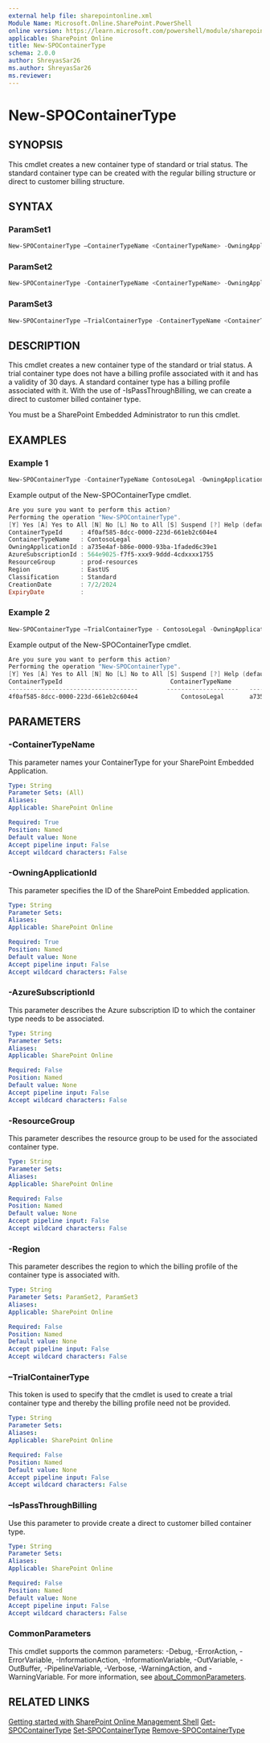 ```yaml
---
external help file: sharepointonline.xml
Module Name: Microsoft.Online.SharePoint.PowerShell
online version: https://learn.microsoft.com/powershell/module/sharepoint-online/new-spocontainertype
applicable: SharePoint Online
title: New-SPOContainerType
schema: 2.0.0
author: ShreyasSar26
ms.author: ShreyasSar26
ms.reviewer:
---
```


# New-SPOContainerType

## SYNOPSIS

This cmdlet creates a new container type of standard or trial status. The standard container type can be created with the regular billing structure or direct to customer billing structure.

## SYNTAX

### ParamSet1

```powershell
New-SPOContainerType –ContainerTypeName <ContainerTypeName> -OwningApplicationId <OwningApplicationId> -AzureSubscriptionId <AzureSubscriptionId> -ResourceGroup <ResourceGroup> -Region <Region>
```

### ParamSet2

```powershell
New-SPOContainerType -ContainerTypeName <ContainerTypeName> -OwningApplicationId <OwningApplicationId> '-IsPassThroughBilling'
```

### ParamSet3
```powershell
New-SPOContainerType –TrialContainerType -ContainerTypeName <ContainerTypeName> -OwningApplicationId <OwningApplicationId>
```

## DESCRIPTION

This cmdlet creates a new container type of the standard or trial status. A trial container type does not have a billing profile associated with it and has a validity of 30 days. A standard container type has a billing profile associated with it. With the use of -IsPassThroughBilling, we can create a direct to customer billed container type.

You must be a SharePoint Embedded Administrator to run this cmdlet.


## EXAMPLES

### Example 1

```powershell
New-SPOContainerType -ContainerTypeName ContosoLegal -OwningApplicationId a735e4af-b86e-0000-93ba-1faded6c39e1 -AzureSubscriptionId 564e9025-f7f5-xxx9-9ddd-4cdxxxx1755 -ResourceGroup prod-resources -Region EastUS
```
Example output of the New-SPOContainerType cmdlet.
```powershell
Are you sure you want to perform this action?
Performing the operation "New-SPOContainerType".
[Y] Yes [A] Yes to All [N] No [L] No to All [S] Suspend [?] Help (default is "Y"): Y
ContainerTypeId     : 4f0af585-8dcc-0000-223d-661eb2c604e4
ContainerTypeName   : ContosoLegal
OwningApplicationId : a735e4af-b86e-0000-93ba-1faded6c39e1
AzureSubscriptionId : 564e9025-f7f5-xxx9-9ddd-4cdxxxx1755
ResourceGroup       : prod-resources
Region              : EastUS
Classification      : Standard
CreationDate        : 7/2/2024
ExpiryDate          : 
```

### Example 2  
```powershell
New-SPOContainerType –TrialContainerType - ContosoLegal -OwningApplicationId a735e4af-b86e-0000-93ba-1faded6c39e1
```

Example output of the New-SPOContainerType cmdlet.

```powershell
Are you sure you want to perform this action?
Performing the operation "New-SPOContainerType".
[Y] Yes [A] Yes to All [N] No [L] No to All [S] Suspend [?] Help (default is "Y"): Y
ContainerTypeId                              ContainerTypeName          OwningApplicationId               Classification
------------------------------------        --------------------   -------------------------------        -----------------
4f0af585-8dcc-0000-223d-661eb2c604e4            ContosoLegal       a735e4af-b86e-0000-93ba-1faded6c39e1         Trial
```



## PARAMETERS

### -ContainerTypeName

This parameter names your ContainerType for your SharePoint Embedded Application.

```yaml
Type: String
Parameter Sets: (All)
Aliases:
Applicable: SharePoint Online

Required: True
Position: Named
Default value: None
Accept pipeline input: False
Accept wildcard characters: False
```

### -OwningApplicationId

This parameter specifies the ID of the SharePoint Embedded application.  

```yaml
Type: String
Parameter Sets: 
Aliases:
Applicable: SharePoint Online

Required: True
Position: Named
Default value: None
Accept pipeline input: False
Accept wildcard characters: False
```

### -AzureSubscriptionId

This parameter describes the Azure subscription ID to which the container type needs to be associated.

```yaml
Type: String
Parameter Sets: 
Aliases:
Applicable: SharePoint Online

Required: False
Position: Named
Default value: None
Accept pipeline input: False
Accept wildcard characters: False
```


### -ResourceGroup

This parameter describes the resource group to be used for the associated container type.

```yaml
Type: String
Parameter Sets: 
Aliases:
Applicable: SharePoint Online

Required: False
Position: Named
Default value: None
Accept pipeline input: False
Accept wildcard characters: False
```

### -Region

This parameter describes the region to which the billing profile of the container type is associated with.

```yaml
Type: String
Parameter Sets: ParamSet2, ParamSet3
Aliases:
Applicable: SharePoint Online

Required: False
Position: Named
Default value: None
Accept pipeline input: False
Accept wildcard characters: False
```

###  –TrialContainerType
This token is used to specify that the cmdlet is used to create a trial container type and thereby the billing profile need not be provided.

```yaml
Type: String
Parameter Sets:
Aliases:
Applicable: SharePoint Online

Required: False
Position: Named
Default value: None
Accept pipeline input: False
Accept wildcard characters: False
```

###  –IsPassThroughBilling
Use this parameter to provide create a direct to customer billed container type.
```yaml
Type: String
Parameter Sets:
Aliases:
Applicable: SharePoint Online

Required: False
Position: Named
Default value: None
Accept pipeline input: False
Accept wildcard characters: False
```


### CommonParameters 

This cmdlet supports the common parameters: -Debug, -ErrorAction, -ErrorVariable, -InformationAction, -InformationVariable, -OutVariable, -OutBuffer, -PipelineVariable, -Verbose, -WarningAction, and -WarningVariable. For more information, see [about_CommonParameters](https://go.microsoft.com/fwlink/?LinkID=113216).


## RELATED LINKS

[Getting started with SharePoint Online Management Shell](/powershell/sharepoint/sharepoint-online/connect-sharepoint-online?view=sharepoint-ps)
[Get-SPOContainerType](https://learn.microsoft.com/powershell/module/sharepoint-online/get-spocontainertype)
[Set-SPOContainerType](https://learn.microsoft.com/powershell/module/sharepoint-online/set-spocontainertype)
[Remove-SPOContainerType](https://learn.microsoft.com/powershell/module/sharepoint-online/remove-spocontainertype)
